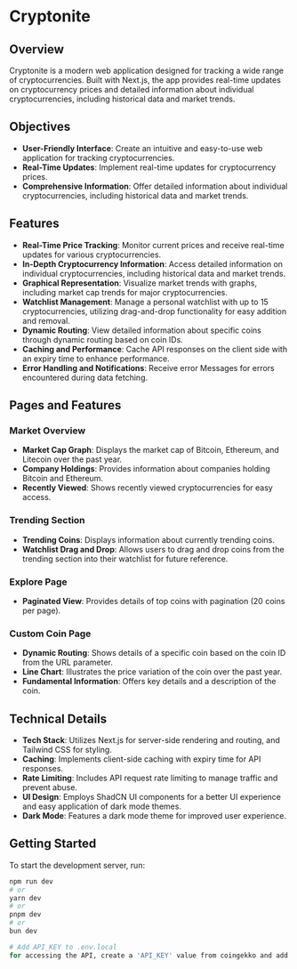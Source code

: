 # Cryptonite

## Overview

Cryptonite is a modern web application designed for tracking a wide range of cryptocurrencies. Built with Next.js, the app provides real-time updates on cryptocurrency prices and detailed information about individual cryptocurrencies, including historical data and market trends.

## Objectives

- **User-Friendly Interface**: Create an intuitive and easy-to-use web application for tracking cryptocurrencies.
- **Real-Time Updates**: Implement real-time updates for cryptocurrency prices.
- **Comprehensive Information**: Offer detailed information about individual cryptocurrencies, including historical data and market trends.

## Features

- **Real-Time Price Tracking**: Monitor current prices and receive real-time updates for various cryptocurrencies.
- **In-Depth Cryptocurrency Information**: Access detailed information on individual cryptocurrencies, including historical data and market trends.
- **Graphical Representation**: Visualize market trends with graphs, including market cap trends for major cryptocurrencies.
- **Watchlist Management**: Manage a personal watchlist with up to 15 cryptocurrencies, utilizing drag-and-drop functionality for easy addition and removal.
- **Dynamic Routing**: View detailed information about specific coins through dynamic routing based on coin IDs.
- **Caching and Performance**: Cache API responses on the client side with an expiry time to enhance performance.
- **Error Handling and Notifications**: Receive error Messages for errors encountered during data fetching.

## Pages and Features

### Market Overview

- **Market Cap Graph**: Displays the market cap of Bitcoin, Ethereum, and Litecoin over the past year.
- **Company Holdings**: Provides information about companies holding Bitcoin and Ethereum.
- **Recently Viewed**: Shows recently viewed cryptocurrencies for easy access.

### Trending Section

- **Trending Coins**: Displays information about currently trending coins.
- **Watchlist Drag and Drop**: Allows users to drag and drop coins from the trending section into their watchlist for future reference.

### Explore Page

- **Paginated View**: Provides details of top coins with pagination (20 coins per page).

### Custom Coin Page

- **Dynamic Routing**: Shows details of a specific coin based on the coin ID from the URL parameter.
- **Line Chart**: Illustrates the price variation of the coin over the past year.
- **Fundamental Information**: Offers key details and a description of the coin.

## Technical Details

- **Tech Stack**: Utilizes Next.js for server-side rendering and routing, and Tailwind CSS for styling.
- **Caching**: Implements client-side caching with expiry time for API responses.
- **Rate Limiting**: Includes API request rate limiting to manage traffic and prevent abuse.
- **UI Design**: Employs ShadCN UI components for a better UI experience and easy application of dark mode themes.
- **Dark Mode**: Features a dark mode theme for improved user experience.

## Getting Started


To start the development server, run:

```bash
npm run dev
# or
yarn dev
# or
pnpm dev
# or
bun dev

# Add API_KEY to .env.local
for accessing the API, create a 'API_KEY' value from coingekko and add to .env.local file

